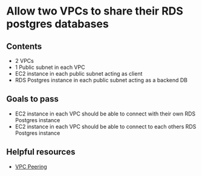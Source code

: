 # Allow two VPCs to share their RDS postgres databases

## Contents

* 2 VPCs
* 1 Public subnet in each VPC
* EC2 instance in each public subnet acting as client
* RDS Postgres instance in each public subnet acting as a backend DB

## Goals to pass

* EC2 instance in each VPC should be able to connect with their own RDS Postgres instance
* EC2 instance in each VPC should be able to connect to each others RDS Postgres instance

## Helpful resources
* [VPC Peering](http://docs.aws.amazon.com/AmazonVPC/latest/PeeringGuide/Welcome.html)


